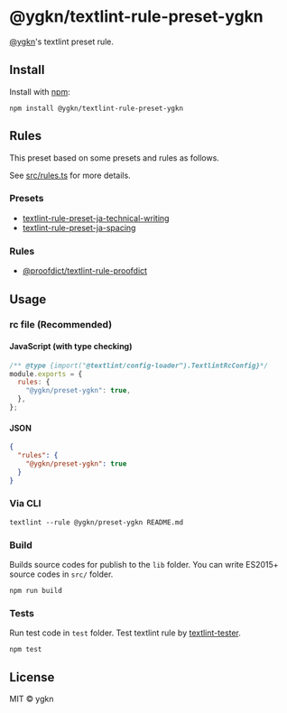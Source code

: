 # @ygkn/textlint-rule-preset-ygkn

[@ygkn](https://github.com/ygkn)'s textlint preset rule.

## Install

Install with [npm](https://www.npmjs.com/):

    npm install @ygkn/textlint-rule-preset-ygkn

## Rules

This preset based on some presets and rules as follows.

See [src/rules.ts](src/rules.ts) for more details.

### Presets

- [textlint-rule-preset-ja-technical-writing](https://github.com/textlint-ja/textlint-rule-preset-ja-technical-writing)
- [textlint-rule-preset-ja-spacing](https://github.com/textlint-ja/textlint-rule-preset-ja-spacing)

### Rules

- [@proofdict/textlint-rule-proofdict](https://github.com/proofdict/proofdict/blob/master/packages/%40proofdict/textlint-rule-proofdict)

## Usage

### rc file (Recommended)

#### JavaScript (with type checking)

```js
/** @type {import("@textlint/config-loader").TextlintRcConfig}*/
module.exports = {
  rules: {
    "@ygkn/preset-ygkn": true,
  },
};
```

#### JSON

```json
{
  "rules": {
    "@ygkn/preset-ygkn": true
  }
}
```

### Via CLI

```
textlint --rule @ygkn/preset-ygkn README.md
```

### Build

Builds source codes for publish to the `lib` folder.
You can write ES2015+ source codes in `src/` folder.

    npm run build

### Tests

Run test code in `test` folder.
Test textlint rule by [textlint-tester](https://github.com/textlint/textlint-tester).

    npm test

## License

MIT © ygkn
